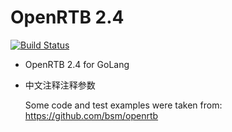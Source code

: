 # OpenRTB 2.4

[![Build Status](https://travis-ci.org/kimsuk/openrtb.svg?branch=master)](https://travis-ci.org/kimsuk/openrtb)
- OpenRTB 2.4 for GoLang
- 中文注释注释参数


    Some code and test examples were taken from:
    https://github.com/bsm/openrtb